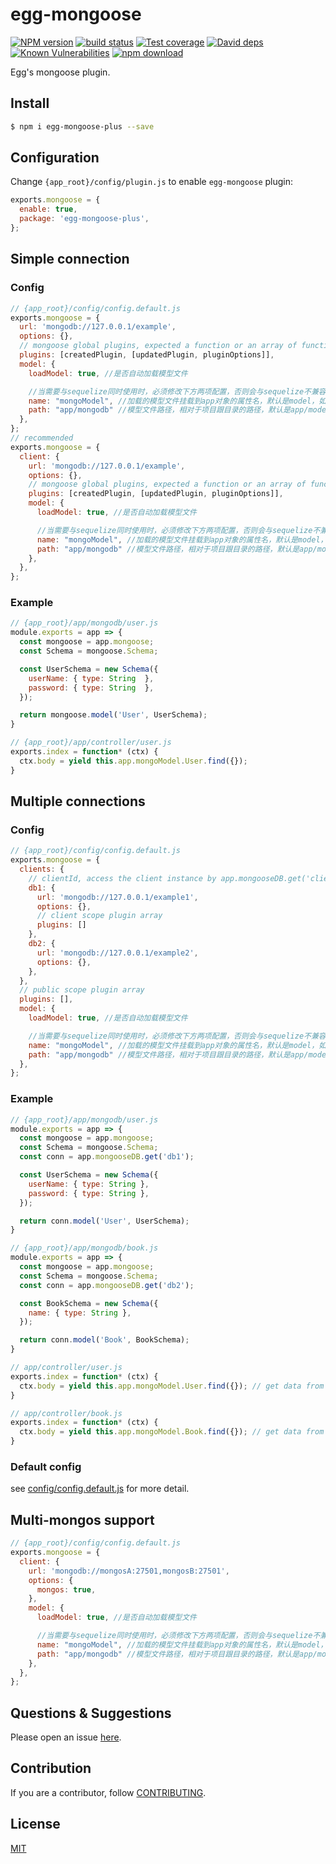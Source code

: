 # egg-mongoose
[![NPM version][npm-image]][npm-url]
[![build status][travis-image]][travis-url]
[![Test coverage][codecov-image]][codecov-url]
[![David deps][david-image]][david-url]
[![Known Vulnerabilities][snyk-image]][snyk-url]
[![npm download][download-image]][download-url]

[npm-image]: https://img.shields.io/npm/v/egg-mongoose.svg?style=flat-square
[npm-url]: https://npmjs.org/package/egg-mongoose
[travis-image]: https://img.shields.io/travis/eggjs/egg-mongoose.svg?style=flat-square
[travis-url]: https://travis-ci.org/eggjs/egg-mongoose
[codecov-image]: https://img.shields.io/codecov/c/github/eggjs/egg-mongoose.svg?style=flat-square
[codecov-url]: https://codecov.io/github/eggjs/egg-mongoose?branch=master
[david-image]: https://img.shields.io/david/eggjs/egg-mongoose.svg?style=flat-square
[david-url]: https://david-dm.org/eggjs/egg-mongoose
[snyk-image]: https://snyk.io/test/npm/egg-mongoose/badge.svg?style=flat-square
[snyk-url]: https://snyk.io/test/npm/egg-mongoose
[download-image]: https://img.shields.io/npm/dm/egg-mongoose.svg?style=flat-square
[download-url]: https://npmjs.org/package/egg-mongoose

Egg's mongoose plugin.

## Install

```bash
$ npm i egg-mongoose-plus --save
```

## Configuration

Change `{app_root}/config/plugin.js` to enable `egg-mongoose` plugin:

```js
exports.mongoose = {
  enable: true,
  package: 'egg-mongoose-plus',
};
```

## Simple connection

### Config

```js
// {app_root}/config/config.default.js
exports.mongoose = {
  url: 'mongodb://127.0.0.1/example',
  options: {},
  // mongoose global plugins, expected a function or an array of function and options
  plugins: [createdPlugin, [updatedPlugin, pluginOptions]],
  model: {
    loadModel: true, //是否自动加载模型文件

    //当需要与sequelize同时使用时，必须修改下方两项配置，否则会与sequelize不兼容,而报错
    name: "mongoModel", //加载的模型文件挂载到app对象的属性名，默认是model，如果想与sequelize同时使用，最好单独定义一个名字（sequelize默认挂载app属性名就是model）
    path: "app/mongodb" //模型文件路径，相对于项目跟目录的路径，默认是app/model,如果想与sequelize同时使用，最好单独定义一个路径（sequelize默认模型路径就是app/model）
  },
};
// recommended
exports.mongoose = {
  client: {
    url: 'mongodb://127.0.0.1/example',
    options: {},
    // mongoose global plugins, expected a function or an array of function and options
    plugins: [createdPlugin, [updatedPlugin, pluginOptions]],
    model: {
      loadModel: true, //是否自动加载模型文件

      //当需要与sequelize同时使用时，必须修改下方两项配置，否则会与sequelize不兼容,而报错
      name: "mongoModel", //加载的模型文件挂载到app对象的属性名，默认是model，如果想与sequelize同时使用，最好单独定义一个名字（sequelize默认挂载app属性名就是model）
      path: "app/mongodb" //模型文件路径，相对于项目跟目录的路径，默认是app/model,如果想与sequelize同时使用，最好单独定义一个路径（sequelize默认模型路径就是app/model）
    },
  },
};
```

### Example

```js
// {app_root}/app/mongodb/user.js
module.exports = app => {
  const mongoose = app.mongoose;
  const Schema = mongoose.Schema;

  const UserSchema = new Schema({
    userName: { type: String  },
    password: { type: String  },
  });

  return mongoose.model('User', UserSchema);
}

// {app_root}/app/controller/user.js
exports.index = function* (ctx) {
  ctx.body = yield this.app.mongoModel.User.find({});
}
```

## Multiple connections

### Config

```js
// {app_root}/config/config.default.js
exports.mongoose = {
  clients: {
    // clientId, access the client instance by app.mongooseDB.get('clientId')
    db1: {
      url: 'mongodb://127.0.0.1/example1',
      options: {},
      // client scope plugin array
      plugins: []
    },
    db2: {
      url: 'mongodb://127.0.0.1/example2',
      options: {},
    },
  },
  // public scope plugin array
  plugins: [],
  model: {
    loadModel: true, //是否自动加载模型文件

    //当需要与sequelize同时使用时，必须修改下方两项配置，否则会与sequelize不兼容,而报错
    name: "mongoModel", //加载的模型文件挂载到app对象的属性名，默认是model，如果想与sequelize同时使用，最好单独定义一个名字（sequelize默认挂载app属性名就是model）
    path: "app/mongodb" //模型文件路径，相对于项目跟目录的路径，默认是app/model,如果想与sequelize同时使用，最好单独定义一个路径（sequelize默认模型路径就是app/model）
  },
};
```

### Example

```js
// {app_root}/app/mongodb/user.js
module.exports = app => {
  const mongoose = app.mongoose;
  const Schema = mongoose.Schema;
  const conn = app.mongooseDB.get('db1'); 

  const UserSchema = new Schema({
    userName: { type: String },
    password: { type: String },
  });

  return conn.model('User', UserSchema);
}

// {app_root}/app/mongodb/book.js
module.exports = app => {
  const mongoose = app.mongoose;
  const Schema = mongoose.Schema;
  const conn = app.mongooseDB.get('db2');

  const BookSchema = new Schema({
    name: { type: String },
  });

  return conn.model('Book', BookSchema);
}

// app/controller/user.js
exports.index = function* (ctx) {
  ctx.body = yield this.app.mongoModel.User.find({}); // get data from db1
}

// app/controller/book.js
exports.index = function* (ctx) {
  ctx.body = yield this.app.mongoModel.Book.find({}); // get data from db2
}
```

### Default config

see [config/config.default.js](config/config.default.js) for more detail.

## Multi-mongos support

```js
// {app_root}/config/config.default.js
exports.mongoose = {
  client: {
    url: 'mongodb://mongosA:27501,mongosB:27501',
    options: {
      mongos: true,
    },
    model: {
      loadModel: true, //是否自动加载模型文件

      //当需要与sequelize同时使用时，必须修改下方两项配置，否则会与sequelize不兼容,而报错
      name: "mongoModel", //加载的模型文件挂载到app对象的属性名，默认是model，如果想与sequelize同时使用，最好单独定义一个名字（sequelize默认挂载app属性名就是model）
      path: "app/mongodb" //模型文件路径，相对于项目跟目录的路径，默认是app/model,如果想与sequelize同时使用，最好单独定义一个路径（sequelize默认模型路径就是app/model）
    },
  },
};
```

## Questions & Suggestions

Please open an issue [here](https://github.com/eggjs/egg-mongoose/issues).

## Contribution

If you are a contributor, follow [CONTRIBUTING](https://eggjs.org/zh-cn/contributing.html).

## License

[MIT](LICENSE)
